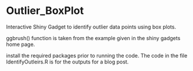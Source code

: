 # Outlier_BoxPlot
Interactive Shiny Gadget to identify outlier data points using box plots. 

ggbrush() function is taken from the example given in the shiny gadgets home page. 

install the required packages prior to running the code. 
The code in the file IdentifyOutleirs.R is for the outputs for a blog post. 
